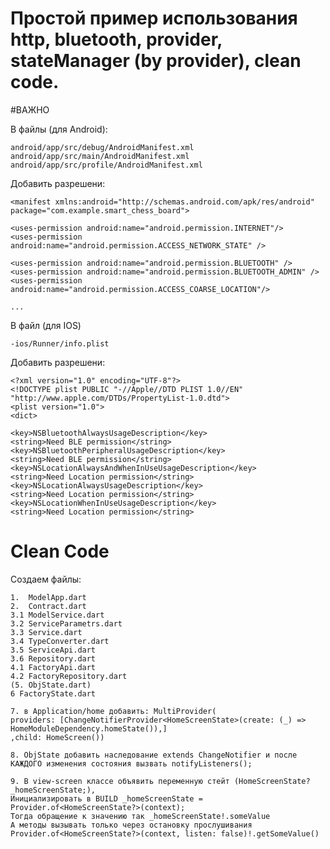 # Простой пример использования http, bluetooth, provider, stateManager (by provider), clean code.

#ВАЖНО

В файлы (для Android):

    android/app/src/debug/AndroidManifest.xml
    android/app/src/main/AndroidManifest.xml
    android/app/src/profile/AndroidManifest.xml

Добавить разрешени:

    <manifest xmlns:android="http://schemas.android.com/apk/res/android"
    package="com.example.smart_chess_board">

    <uses-permission android:name="android.permission.INTERNET"/>
    <uses-permission android:name="android.permission.ACCESS_NETWORK_STATE" />

	<uses-permission android:name="android.permission.BLUETOOTH" />  
	<uses-permission android:name="android.permission.BLUETOOTH_ADMIN" />  
	<uses-permission android:name="android.permission.ACCESS_COARSE_LOCATION"/>

    ...

В файл (для IOS)

    -ios/Runner/info.plist

Добавить разрешени:

    <?xml version="1.0" encoding="UTF-8"?>
    <!DOCTYPE plist PUBLIC "-//Apple//DTD PLIST 1.0//EN" "http://www.apple.com/DTDs/PropertyList-1.0.dtd">
    <plist version="1.0">
    <dict>

	<key>NSBluetoothAlwaysUsageDescription</key>  
	<string>Need BLE permission</string>  
	<key>NSBluetoothPeripheralUsageDescription</key>  
	<string>Need BLE permission</string>  
	<key>NSLocationAlwaysAndWhenInUseUsageDescription</key>  
	<string>Need Location permission</string>  
	<key>NSLocationAlwaysUsageDescription</key>  
	<string>Need Location permission</string>  
	<key>NSLocationWhenInUseUsageDescription</key>  
	<string>Need Location permission</string>


# Clean Code

Создаем файлы:

    1.  ModelApp.dart
    2.  Contract.dart
    3.1 ModelService.dart
    3.2 ServiceParametrs.dart
    3.3 Service.dart
    3.4 TypeConverter.dart
    3.5 ServiceApi.dart
    3.6 Repository.dart
    4.1 FactoryApi.dart
    4.2 FactoryRepository.dart
    (5. ObjState.dart)
    6 FactoryState.dart
    
    7. в Application/home добавить: MultiProvider(
    providers: [ChangeNotifierProvider<HomeScreenState>(create: (_) => HomeModuleDependency.homeState()),]
    ,child: HomeScreen())
    
    8. ObjState добавить наследование extends ChangeNotifier и после КАЖДОГО изменения состояния вызвать notifyListeners();
    
    9. В view-screen классе объявить переменную стейт (HomeScreenState? _homeScreenState;),
    Инициализировать в BUILD _homeScreenState = Provider.of<HomeScreenState?>(context);
    Тогда обращение к значению так _homeScreenState!.someValue
    А методы вызывать только через остановку прослушивания Provider.of<HomeScreenState?>(context, listen: false)!.getSomeValue()
    
